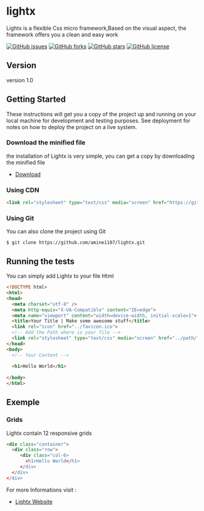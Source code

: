 # lightx
Lightx is a flexible Css micro framework,Based on the visual aspect, the framework offers you a clean and easy work

[![GitHub issues](https://img.shields.io/github/issues/amine1107/lightx.svg)](https://github.com/amine1107/lightx/issues)
[![GitHub forks](https://img.shields.io/github/forks/amine1107/lightx.svg?style=flat-square)](https://github.com/amine1107/lightx/network)
[![GitHub stars](https://img.shields.io/github/stars/amine1107/lightx.svg?style=flat-square)](https://github.com/amine1107/lightx/stargazers)
[![GitHub license](https://img.shields.io/github/license/amine1107/lightx.svg?style=flat-square)](https://github.com/amine1107/lightx/blob/master/LICENSE)




## Version 
version 1.0
## Getting Started 
These instructions will get you a copy of the project up and running on your local machine for development and testing purposes. See deployment for notes on how to deploy the project on a live system.
### Download the minified file
the installation of Lightx is very simple, you can get a copy by downloading the minified file 
* [Download](https://gitcdn.xyz/cdn/amine1107/lightx/fa41b0c9fc0bfd7c3ac9083ba402cc724926136a/lightx.min.css)
### Using CDN
```html
<link rel="stylesheet" type="text/css" media="screen" href="https://gitcdn.xyz/repo/amine1107/lightx/master/lightx.min.css" />          
```
### Using Git
You can also clone the project using Git
```git
$ git clone https://github.com/amine1107/lightx.git
```
## Running the tests
You can simply add Lightx to your file Html
```html
<!DOCTYPE html>
<html>
<head>
  <meta charset="utf-8" />
  <meta http-equiv="X-UA-Compatible" content="IE=edge">
  <meta name="viewport" content="width=device-width, initial-scale=1">
  <title>Your Title | Make some awesome stuff</title>
  <link rel="icon" href="../favicon.ico">
  <!-- Add the Path where is your file --> 
  <link rel="stylesheet" type="text/css" media="screen" href="../path/lightx.min.css" />
</head>
<body>
  <!-- Your Content -->
  
  <h1>Hello World</h1>
  
</body>
</html>  
```
## Exemple
### Grids
Lightx contain 12 responsive grids 
```html 
<div class="container">
  <div class="row">
     <div class="col-6>
       <h1>Hello World</h1>
     </div>
  </div>
</div>
```
For more Informations visit : 
* [Lightx Website](https://amine1107.github.io/lightx/)
